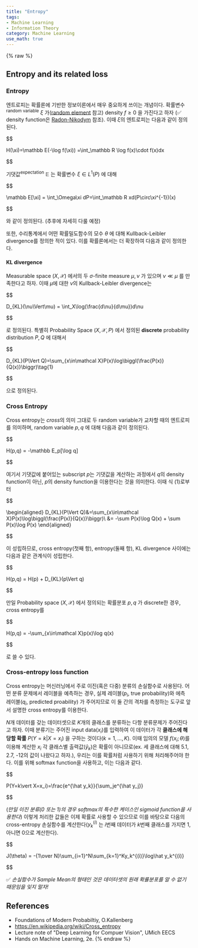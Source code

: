 ```yaml
---
title: "Entropy"
tags:
- Machine Learning
- Information Theory
category: Machine Learning
use_math: true
---
```

{% raw %}
## Entropy and its related loss

### Entropy

엔트로피는 확률론에 기반한 정보이론에서 매우 중요하게 쓰이는 개념이다. 확률변수<sup>random variable</sup> $\xi$ 가([random element](https://ddangchani.github.io/Random-elements) 참고) density $f\geq 0$ 을 가진다고 하자 (✅ density function은 [Radon-Nikodym](https://ddangchani.github.io/Absolute-Continuity) 참조). 이때 $\xi$의 엔트로피는 다음과 같이 정의된다.

$$

H(\xi)=\mathbb E(-\log f(\xi)) =\int_\mathbb R \log f(x)\cdot f(x)dx

$$

기댓값<sup>expectation</sup> $\mathbb E$ 는 확률변수 $\xi\in L^1(P)$ 에 대해

$$

\mathbb E[\xi] = \int_\Omega\xi dP=\int_\mathbb R xd(P\circ\xi^{-1})(x)

$$

와 같이 정의된다. (추후에 자세히 다룰 예정)

또한, 수리통계에서 어떤 확률밀도함수의 모수 $\theta$ 에 대해 Kullback-Leibler divergence를 정의한 적이 있다. 이를 확률론에서는 더 확장하여 다음과 같이 정의한다.

#### KL divergence

Measurable space $(X,\mathcal X)$ 에서의 두 $\sigma$-finite measure $\mu,\nu$ 가 있으며 $\nu\ll\mu$ 를 만족한다고 하자. 이때 $\mu$에 대한 $\nu$의 Kullback-Leibler divergence는

$$

D_{KL}(\nu\Vert\mu) = \int_X\log(\frac{d\nu}{d\mu})d\nu

$$

로 정의된다. 특별히 Probability Space $(X,\mathcal X , P)$ 에서 정의된 **discrete** probability distribution $P,Q$ 에 대해서

$$

D_{KL}(P\Vert Q)=\sum_{x\in\mathcal X}P(x)\log\biggl(\frac{P(x)}{Q(x)}\biggr)\tag{1}

$$

으로 정의된다.

### Cross Entropy

Cross entropy는 *cross*의 의미 그대로 두 random variable가 교차할 때의 엔트로피를 의미하며, random variable $p,q$ 에 대해 다음과 같이 정의된다.

$$

H(p,q) = -\mathbb E_p[\log q]

$$

여기서 기댓값에 붙어있는 subscript $p$는 기댓값을 계산하는 과정에서 $q$의 density function이 아닌, $p$의 density function을 이용한다는 것을 의미한다. 이때 식 (1)로부터

$$

\begin{aligned}
D_{KL}(P\Vert Q)&=\sum_{x\in\mathcal X}P(x)\log\biggl(\frac{P(x)}{Q(x)}\biggr)\\
&= -\sum P(x)\log Q(x) + \sum P(x)\log P(x)
\end{aligned}

$$

이 성립하므로, cross entropy(첫째 항), entropy(둘째 항), KL divergence 사이에는 다음과 같은 관계식이 성립한다.

$$

H(p,q) = H(p) + D_{KL}(p\Vert q)

$$

만일 Probability space $(X,\mathcal X)$ 에서 정의되는 확률분포 $p,q$ 가 discrete한 경우, cross entropy를

$$

H(p,q) = -\sum_{x\in\mathcal X}p(x)\log q(x)

$$

로 쓸 수 있다.

### Cross-entropy loss function

Cross entropy는 머신러닝에서 주로 이진(혹은 다중) 분류의 손실함수로 사용된다. 어떤 분류 문제에서 레이블을 예측하는 경우, 실제 레이블($p_i$, true probability)와 에측 레이블($q_i$, predicted proability) 가 주어지므로 이 둘 간의 격차를 측정하는 도구로 앞서 설명한 cross entropy를 이용한다.

 $N$개 데이터를 갖는 데이터셋으로 $K$개의 클래스를 분류하는 다항 분류문제가 주어진다고 하자. 이때 분류기는 주어진 input data($x_i$)를 입력하여 이 데이터가 각 **클래스에 해당할 확률** $P(Y=k\vert X=x_i)$ 을 구하는 것이다($k=1,\ldots,K$). 이때 임의의 모델 $f(x_i;\theta)$를 이용해 계산한 $x_i$ 각 클래스별 출력값($\hat y_k$)은 확률이 아니므로(ex. 세 클래스에 대해 5.1, 2.7, -12의 값이 나왔다고 하자.), 우리는 이를 확률처럼 사용하기 위해 처리해주어야 한다. 이를 위해 softmax function을 사용하고, 이는 다음과 같다.

$$

P(Y=k\vert X=x_i)=\frac{e^{\hat y_k}}{\sum_je^{\hat y_j}}

$$

(*만일 이진 분류(0 또는 1)의 경우 softmax의 특수한 케이스인 sigmoid function을 사용한다*) 이렇게 처리한 값들은 이제 확률로 사용할 수 있으므로 이를 바탕으로 다음의 cross-entropy 손실함수를 계산한다($y_k^{(i)}$ 는 $i$번째 데이터가 $k$번째 클래스를 가지면 1, 아니면 0으로 계산한다).

$$

J(\theta) = -{1\over N}\sum_{i=1}^N\sum_{k=1}^Ky_k^{(i)}\log\hat y_k^{(i)}

$$

✅ *손실함수가 Sample Mean의 형태인 것은 데이터셋의 원래 확률분포를 알 수 없기 때문임을 잊지 말자!*





## References

- Foundations of Modern Probabiltiy, O.Kallenberg
- https://en.wikipedia.org/wiki/Cross_entropy
- Lecture note of "Deep Learning for Compuer Vision", UMich EECS
- Hands on Machine Learning, 2e.
{% endraw %}